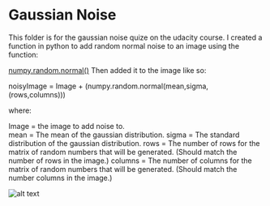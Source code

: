 # Gaussian Noise

This folder is for the gaussian noise quize on the udacity course. I created a function in python to add random normal noise to an image using the function:

[numpy.random.normal()](https://docs.scipy.org/doc/numpy/reference/generated/numpy.random.normal.html)
Then added it to the image like so:  

noisyImage = Image + (numpy.random.normal(mean,sigma,(rows,columns)))

where:

Image = the image to add noise to.  
mean = The mean of the gaussian distribution.
sigma = The standard distribution of the gaussian distribution.
rows = The number of rows for the matrix of random numbers that will be generated. (Should match the number of rows in the image.)
columns = The number of columns for the matrix of random numbers that will be generated. (Should match the number columns in the image.)

![alt text](https://raw.github.com/ataffe/computer_vision/master/Gaussian_Noise/noisy.jpg)
